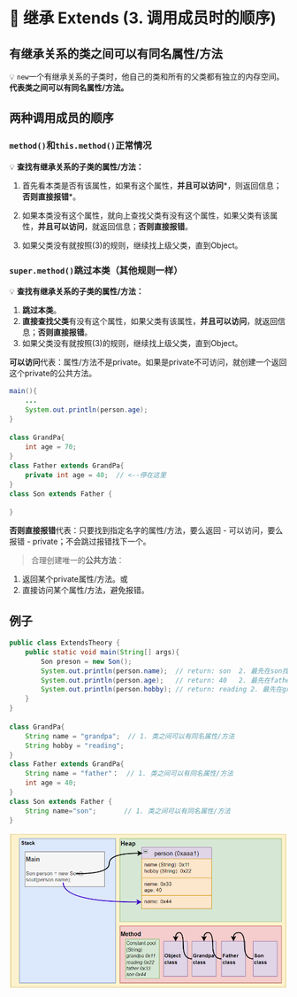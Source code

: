 # 📌 继承 Extends (3. 调用成员时的顺序)

## 有继承关系的类之间可以有同名属性/方法


💡 `new`一个有继承关系的子类时，他自己的类和所有的父类都有独立的内存空间。**代表类之间可以有同名属性/方法。**




## 两种调用成员的顺序

### `method()`和`this.method()`正常情况


💡 **查找有继承关系的子类的属性/方法：**


1. 首先看本类是否有该属性，如果有这个属性，**并且可以访问***，则返回信息；**否则直接报错***。

2. 如果本类没有这个属性，就向上查找父类有没有这个属性，如果父类有该属性，**并且可以访问**，就返回信息；**否则直接报错**。

3. 如果父类没有就按照(3)的规则，继续找上级父类，直到Object。

  

### `super.method()`跳过本类（其他规则一样）


💡 **查找有继承关系的子类的属性/方法：**


1. **跳过本类**。
2. **直接查找父类**有没有这个属性，如果父类有该属性，**并且可以访问**，就返回信息；**否则直接报错**。
3. 如果父类没有就按照(3)的规则，继续找上级父类，直到Object。

**可以访问**代表：属性/方法不是private。如果是private不可访问，就创建一个返回这个private的公共方法。

```java
main(){
	...
	System.out.println(person.age);  
}

class GrandPa{
	int age = 70;
}
class Father extends GrandPa{
	private int age = 40;  // <--停在这里
} 
class Son extends Father {
	
}
```

**否则直接报错**代表：只要找到指定名字的属性/方法，要么返回 - 可以访问，要么报错 - private；不会跳过报错找下一个。

> 合理创建唯一的**公共方法**：
1. 返回某个private属性/方法。或
2. 直接访问某个属性/方法，避免报错。
## 例子

```java
public class ExtendsTheory {
	public static void main(String[] args){
		Son preson = new Son();  
		System.out.println(person.name);  // return: son  2. 最先在son找到name。并可以访问。
		System.out.println(person.age);   // return: 40   2. 最先在father找到age。并可以访问。
		System.out.println(person.hobby); // return: reading 2. 最先在grandpa找到hobby。
	}
}

class GrandPa{
	String name = "grandpa";  // 1. 类之间可以有同名属性/方法
	String hobby = "reading";
}
class Father extends GrandPa{
	String name = "father"：  // 1. 类之间可以有同名属性/方法
	int age = 40;
} 
class Son extends Father {
	String name="son";       // 1. 类之间可以有同名属性/方法
}
```

![Untitled](image/8.extend.png)